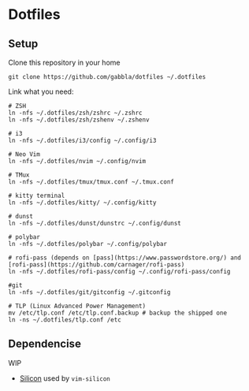 # Dotfiles

## Setup

Clone this repository in your home

```shell
git clone https://github.com/gabbla/dotfiles ~/.dotfiles
```

Link what you need:

```shell
# ZSH
ln -nfs ~/.dotfiles/zsh/zshrc ~/.zshrc
ln -nfs ~/.dotfiles/zsh/zshenv ~/.zshenv

# i3
ln -nfs ~/.dotfiles/i3/config ~/.config/i3

# Neo Vim
ln -nfs ~/.dotfiles/nvim ~/.config/nvim

# TMux
ln -nfs ~/.dotfiles/tmux/tmux.conf ~/.tmux.conf

# kitty terminal
ln -nfs ~/.dotfiles/kitty/ ~/.config/kitty

# dunst
ln -nfs ~/.dotfiles/dunst/dunstrc ~/.config/dunst

# polybar
ln -nfs ~/.dotfiles/polybar ~/.config/polybar

# rofi-pass (depends on [pass](https://www.passwordstore.org/) and
[rofi-pass](https://github.com/carnager/rofi-pass)
ln -nfs ~/.dotfiles/rofi-pass/config ~/.config/rofi-pass/config

#git
ln -nfs ~/.dotfiles/git/gitconfig ~/.gitconfig

# TLP (Linux Advanced Power Management)
mv /etc/tlp.conf /etc/tlp.conf.backup # backup the shipped one
ln -ns ~/.dotfiles/tlp.conf /etc
```

## Dependencise

WIP

- [Silicon](https://github.com/Aloxaf/silicon) used by `vim-silicon`
